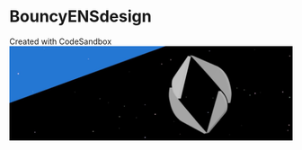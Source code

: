 # BouncyENSdesign
Created with CodeSandbox
![BouncyENSdesign](https://github.com/ohhkaneda/BouncyENSdesign/blob/main/001500x500.jpeg?raw=true "BouncyENSdesign")
